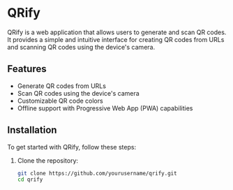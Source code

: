# QRify

QRify is a web application that allows users to generate and scan QR codes. It provides a simple and intuitive interface for creating QR codes from URLs and scanning QR codes using the device's camera.

## Features

- Generate QR codes from URLs
- Scan QR codes using the device's camera
- Customizable QR code colors
- Offline support with Progressive Web App (PWA) capabilities

## Installation

To get started with QRify, follow these steps:

1. Clone the repository:
   ```bash
   git clone https://github.com/yourusername/qrify.git
   cd qrify
   ```
